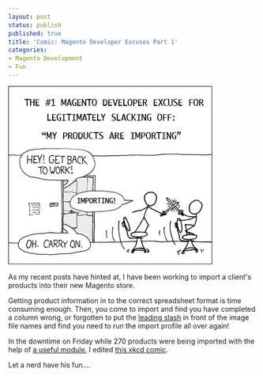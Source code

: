 ```yaml
---
layout: post
status: publish
published: true
title: 'Comic: Magento Developer Excuses Part 1'
categories:
- Magento Development
- Fun
---
```

<img src="/img/2010/08/magento-products-importing.png" alt="magento-products-importing" />

As my recent posts have hinted at, I have been working to import a client's products into their new Magento store.

Getting product information in to the correct spreadsheet format is time consuming enough.   Then, you come to import and find you have completed a column wrong, or forgotten to put the <a href="/2010/08/having-trouble-importing-product-images-into-magento/">leading slash</a> in front of the image file names and find you need to run the import profile all over again!

In the downtime on Friday while 270 products were being imported with the help of <a href="/2010/08/review-magento-bulk-product-import-module/">a useful module</a>, I edited <a href="http://xkcd.com/303/">this xkcd comic</a>.   

Let a nerd have his fun....
